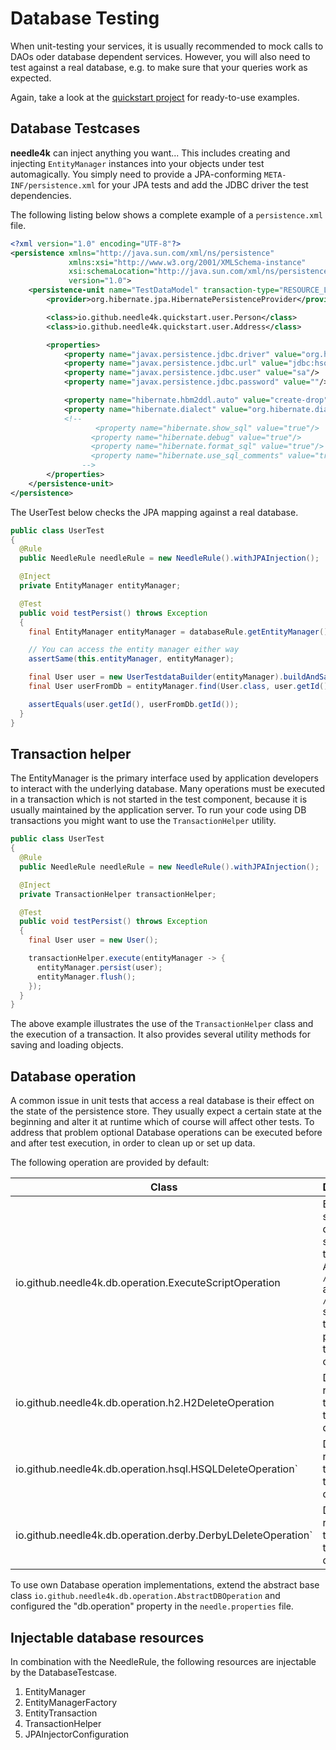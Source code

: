 # Database Testing

When unit-testing your services, it is usually recommended to mock calls to DAOs oder database dependent services.
However, you will also need to test against a real database, e.g. to make sure that your queries work as expected.

Again, take a look at the [quickstart project](https://github.com/needle4k/needle4k-quickstart) for ready-to-use examples.

## Database Testcases

**needle4k** can inject anything you want... This includes creating and injecting `EntityManager` instances into your objects
under test automagically. You simply need to provide a JPA-conforming `META-INF/persistence.xml` for your JPA tests
and add the JDBC driver the test dependencies.

The following listing below shows a complete example of a `persistence.xml` file.

```xml
<?xml version="1.0" encoding="UTF-8"?>
<persistence xmlns="http://java.sun.com/xml/ns/persistence"
             xmlns:xsi="http://www.w3.org/2001/XMLSchema-instance"
             xsi:schemaLocation="http://java.sun.com/xml/ns/persistence http://java.sun.com/xml/ns/persistence/persistence_1_0.xsd"
             version="1.0">
    <persistence-unit name="TestDataModel" transaction-type="RESOURCE_LOCAL">
        <provider>org.hibernate.jpa.HibernatePersistenceProvider</provider>

        <class>io.github.needle4k.quickstart.user.Person</class>
        <class>io.github.needle4k.quickstart.user.Address</class>

        <properties>
            <property name="javax.persistence.jdbc.driver" value="org.hsqldb.jdbc.JDBCDriver"/>
            <property name="javax.persistence.jdbc.url" value="jdbc:hsqldb:mem:memoryDB"/>
            <property name="javax.persistence.jdbc.user" value="sa"/>
            <property name="javax.persistence.jdbc.password" value=""/>

            <property name="hibernate.hbm2ddl.auto" value="create-drop"/>
            <property name="hibernate.dialect" value="org.hibernate.dialect.HSQLDialect"/>
            <!--
                   <property name="hibernate.show_sql" value="true"/>
                  <property name="hibernate.debug" value="true"/>
                  <property name="hibernate.format_sql" value="true"/>
                  <property name="hibernate.use_sql_comments" value="true"/>
                -->
        </properties>
    </persistence-unit>
</persistence>
```

The UserTest below checks the JPA mapping against a real database.

```java
public class UserTest
{
  @Rule
  public NeedleRule needleRule = new NeedleRule().withJPAInjection();

  @Inject
  private EntityManager entityManager;

  @Test
  public void testPersist() throws Exception
  {
    final EntityManager entityManager = databaseRule.getEntityManager();

    // You can access the entity manager either way
    assertSame(this.entityManager, entityManager);

    final User user = new UserTestdataBuilder(entityManager).buildAndSave();
    final User userFromDb = entityManager.find(User.class, user.getId());

    assertEquals(user.getId(), userFromDb.getId());
  }
}
```

## Transaction helper

The EntityManager is the primary interface used by application developers to interact with the underlying database. Many
operations must be executed in a transaction which is not started in the test component, because it is usually maintained by the
application server.
To run your code using DB transactions you might want to use the `TransactionHelper` utility.

```java
public class UserTest
{
  @Rule
  public NeedleRule needleRule = new NeedleRule().withJPAInjection();

  @Inject
  private TransactionHelper transactionHelper;

  @Test
  public void testPersist() throws Exception
  {
    final User user = new User();

    transactionHelper.execute(entityManager -> {
      entityManager.persist(user);
      entityManager.flush();
    });
  }
}
```

The above example illustrates the use of the `TransactionHelper` class and the execution of a transaction. It also provides
several utility methods for saving and loading objects.

## Database operation

A common issue in unit tests that access a real database is their effect on the state of the persistence store. They usually
expect a certain
state at the beginning and alter it at runtime which of course will affect other tests.
To address that problem optional Database operations can be executed before and after test execution, in order to clean up or set
up data.

The following operation are provided by default:

 Class                                                  | Description                                                                                                                       
--------------------------------------------------------|-----------------------------------------------------------------------------------------------------------------------------------
 io.github.needle4k.db.operation.ExecuteScriptOperation       | Execute sql scripts during test setup and tear down. A `/before.sql` and `/after.sql` script has to be provided on the classpath. 
 io.github.needle4k.db.operation.h2.H2DeleteOperation         | Deletes all rows of all tables of the H2 database.                                                                                
 io.github.needle4k.db.operation.hsql.HSQLDeleteOperation`    | Deletes all rows of all tables of the HSQL database.                                                                              
 io.github.needle4k.db.operation.derby.DerbyLDeleteOperation` | Deletes all rows of all tables of the Derby database.                                                                             

To use own Database operation implementations, extend the abstract base class `io.github.needle4k.db.operation.AbstractDBOperation`
and configured the "db.operation" property in the `needle.properties` file.

## Injectable database resources

In combination with the NeedleRule, the following resources are injectable by the DatabaseTestcase.

1. EntityManager
2. EntityManagerFactory
3. EntityTransaction
4. TransactionHelper
5. JPAInjectorConfiguration

